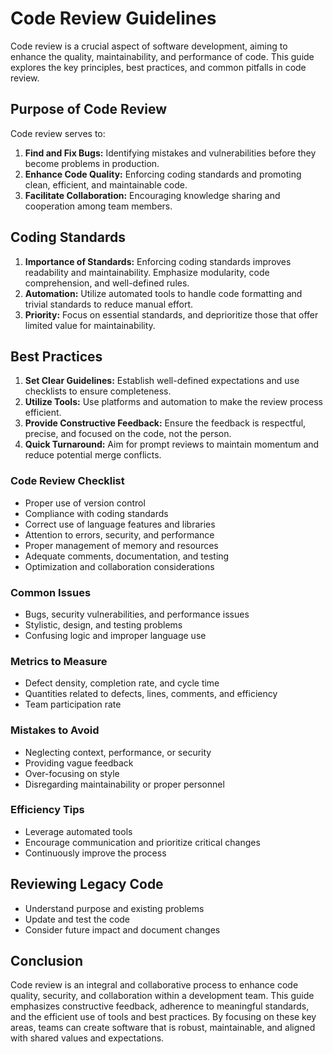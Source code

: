 # Code Review Guidelines

Code review is a crucial aspect of software development, aiming to enhance the
quality, maintainability, and performance of code. This guide explores the key
principles, best practices, and common pitfalls in code review.

## Purpose of Code Review

Code review serves to:

1. **Find and Fix Bugs:** Identifying mistakes and vulnerabilities before they
   become problems in production.
2. **Enhance Code Quality:** Enforcing coding standards and promoting clean,
   efficient, and maintainable code.
3. **Facilitate Collaboration:** Encouraging knowledge sharing and cooperation
   among team members.

## Coding Standards

1. **Importance of Standards:** Enforcing coding standards improves readability
   and maintainability. Emphasize modularity, code comprehension, and
   well-defined rules.
2. **Automation:** Utilize automated tools to handle code formatting and trivial
   standards to reduce manual effort.
3. **Priority:** Focus on essential standards, and deprioritize those that offer
   limited value for maintainability.

## Best Practices

1. **Set Clear Guidelines:** Establish well-defined expectations and use
   checklists to ensure completeness.
2. **Utilize Tools:** Use platforms and automation to make the review process
   efficient.
3. **Provide Constructive Feedback:** Ensure the feedback is respectful,
   precise, and focused on the code, not the person.
4. **Quick Turnaround:** Aim for prompt reviews to maintain momentum and reduce
   potential merge conflicts.

### Code Review Checklist

-   Proper use of version control
-   Compliance with coding standards
-   Correct use of language features and libraries
-   Attention to errors, security, and performance
-   Proper management of memory and resources
-   Adequate comments, documentation, and testing
-   Optimization and collaboration considerations

### Common Issues

-   Bugs, security vulnerabilities, and performance issues
-   Stylistic, design, and testing problems
-   Confusing logic and improper language use

### Metrics to Measure

-   Defect density, completion rate, and cycle time
-   Quantities related to defects, lines, comments, and efficiency
-   Team participation rate

### Mistakes to Avoid

-   Neglecting context, performance, or security
-   Providing vague feedback
-   Over-focusing on style
-   Disregarding maintainability or proper personnel

### Efficiency Tips

-   Leverage automated tools
-   Encourage communication and prioritize critical changes
-   Continuously improve the process

## Reviewing Legacy Code

-   Understand purpose and existing problems
-   Update and test the code
-   Consider future impact and document changes

## Conclusion

Code review is an integral and collaborative process to enhance code quality,
security, and collaboration within a development team. This guide emphasizes
constructive feedback, adherence to meaningful standards, and the efficient use
of tools and best practices. By focusing on these key areas, teams can create
software that is robust, maintainable, and aligned with shared values and
expectations.

<!-- DSG/ChatGPT 8/8/2023 -->
